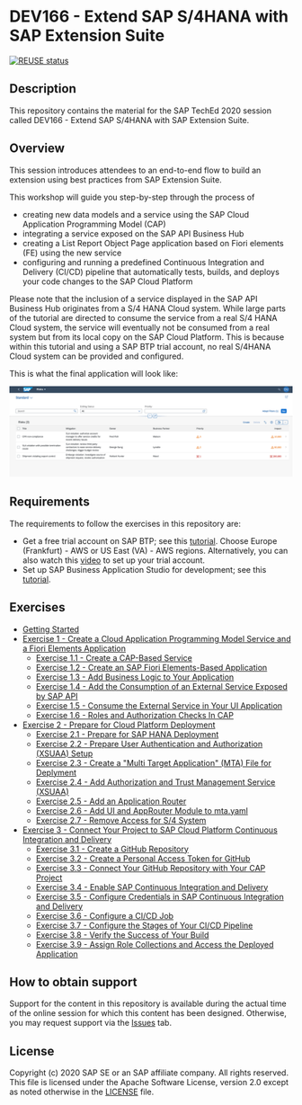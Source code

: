# DEV166 - Extend SAP S/4HANA with SAP Extension Suite

[![REUSE status](https://api.reuse.software/badge/github.com/SAP-samples/teched2020-DEV166)](https://api.reuse.software/info/github.com/SAP-samples/teched2020-DEV166)

## Description

This repository contains the material for the SAP TechEd 2020 session called DEV166 - Extend SAP S/4HANA with SAP Extension Suite.  

## Overview

This session introduces attendees to an end-to-end flow to build an extension using best practices from SAP Extension Suite.

This workshop will guide you step-by-step through the process of 
- creating new data models and a service using the SAP Cloud Application Programming Model (CAP)
- integrating a service exposed on the SAP API Business Hub
- creating a List Report Object Page application based on Fiori elements (FE) using the new service
- configuring and running a predefined Continuous Integration and Delivery (CI/CD) pipeline that automatically tests, builds, and deploys your code changes to the SAP Cloud Platform

Please note that the inclusion of a service displayed in the SAP API Business Hub originates from a S/4 HANA Cloud system. While large parts of the tutorial are directed to consume the service from a real S/4 HANA Cloud system, the service will eventually not be consumed from a real system but from its local copy on the SAP Cloud Platform. This is because within this tutorial and using a SAP BTP trial account, no real S/4HANA Cloud system can be provided and configured.

This is what the final application will look like:

![RiskManagment Final](./exercises/ex3//images/RiskManagment_final.png)

## Requirements

The requirements to follow the exercises in this repository are:
- Get a free trial account on SAP BTP; see this [tutorial](https://developers.sap.com/tutorials/hcp-create-trial-account.html). Choose Europe (Frankfurt) - AWS or US East (VA) - AWS regions. Alternatively, you can also watch this [video](https://www.youtube.com/watch?v=n5luSQKYvQQ&feature=youtu.be) to set up your trial account.
- Set up SAP Business Application Studio for development; see this [tutorial](https://developers.sap.com/tutorials/appstudio-onboarding.html).

## Exercises



- [Getting Started](exercises/ex0/)
- [Exercise 1 - Create a Cloud Application Programming Model Service and a Fiori Elements Application](exercises/ex1/)
    - [Exercise 1.1 - Create a CAP-Based Service](exercises/ex1#exercise-11-create-a-cap-based-service)
    - [Exercise 1.2 - Create an SAP Fiori Elements-Based Application](exercises/ex1#exercise-12-create-an-sap-fiori-elements-based-application)
    - [Exercise 1.3 - Add Business Logic to Your Application](exercises/ex1#exercise-13-add-business-logic-to-your-applicat)
    - [Exercise 1.4 - Add the Consumption of an External Service Exposed by SAP API](exercises/ex1#exercise-14-add-the-consumption-of-an-external-service-exposed-by-sap-api-business-hub-to-your-service)
    - [Exercise 1.5 - Consume the External Service in Your UI Application](exercises/ex1#exercise-15-consume-the-external-service-in-your-ui-application)
    - [Exercise 1.6 - Roles and Authorization Checks In CAP](exercises/ex1#exercise-16--roles-and-authorization-checks-in-cap)
- [Exercise 2 - Prepare for Cloud Platform Deployment](exercises/ex2/)
    - [Exercise 2.1 - Prepare for SAP HANA Deployment](exercises/ex2#exercise-21-prepare-for-sap-hana-deployment)
    - [Exercise 2.2 - Prepare User Authentication and Authorization (XSUAA) Setup](exercises/ex2#exercise-22-prepare-user-authentication-and-authorization-xsuaa-setup)
    - [Exercise 2.3 - Create a "Multi Target Application" (MTA) File for Deplyment](exercises/ex2#exercise-23-create-a-multi-target-application-mta-file-for-deplyment)
    - [Exercise 2.4 - Add Authorization and Trust Management Service (XSUAA)](exercises/ex2#exercise-24--add-authorization-and-trust-management-service-xsuaa)
    - [Exercise 2.5 - Add an Application Router](exercises/ex2#exercise-25--add-an-application-router)
    - [Exercise 2.6 - Add UI and AppRouter Module to mta.yaml](exercises/ex2#exercise-26-add-ui-and-approuter-module-to-mtayaml)
    - [Exercise 2.7 - Remove Access for S/4 System](exercises/ex2#exercise-27-remove-access-for-s4-system)
- [Exercise 3 - Connect Your Project to SAP Cloud Platform Continuous Integration and Delivery](exercises/ex3/)
    - [Exercise 3.1 - Create a GitHub Repository](exercises/ex3#exercise-31-create-a-github-repository)
    - [Exercise 3.2 - Create a Personal Access Token for GitHub](exercises/ex3#exercise-32-create-a-personal-access-token-for-github)
    - [Exercise 3.3 - Connect Your GitHub Repository with Your CAP Project](exercises/ex3#exercise-33-connect-your-github-repository-with-your-cap-project)
    - [Exercise 3.4 - Enable SAP Continuous Integration and Delivery](exercises/ex3#exercise-34-enable-sap-cloud-platform-continuous-integration-and-delivery)
    - [Exercise 3.5 - Configure Credentials in SAP Continuous Integration and Delivery](exercises/ex3#exercise-35-configure-credentials-in-sap-cloud-platform-continuous-integration-and-delivery)
    - [Exercise 3.6 - Configure a CI/CD Job](exercises/ex3#exercise-36-configure-a-cicd-job)
    - [Exercise 3.7 - Configure the Stages of Your CI/CD Pipeline](exercises/ex3#exercise-37-configure-the-stages-of-your-cicd-pipeline)
    - [Exercise 3.8 - Verify the Success of Your Build](exercises/ex3#exercise-38-verify-the-success-of-your-build)
    - [Exercise 3.9 -  Assign Role Collections and Access the Deployed Application](exercises/ex3#exercise-39-assign-role-collections-and-access-the-deployed-application)

## How to obtain support

Support for the content in this repository is available during the actual time of the online session for which this content has been designed. Otherwise, you may request support via the [Issues](../../issues) tab.

## License
Copyright (c) 2020 SAP SE or an SAP affiliate company. All rights reserved. This file is licensed under the Apache Software License, version 2.0 except as noted otherwise in the [LICENSE](LICENSES/Apache-2.0.txt) file.

